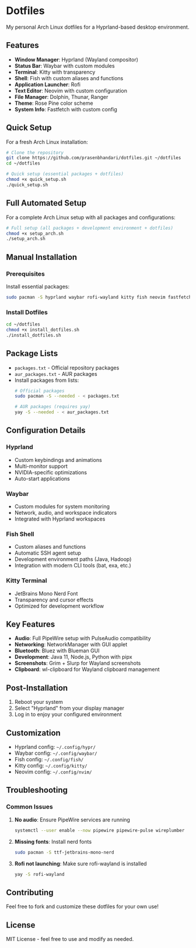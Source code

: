# Dotfiles

My personal Arch Linux dotfiles for a Hyprland-based desktop environment.

## Features

- **Window Manager**: Hyprland (Wayland compositor)
- **Status Bar**: Waybar with custom modules
- **Terminal**: Kitty with transparency
- **Shell**: Fish with custom aliases and functions
- **Application Launcher**: Rofi
- **Text Editor**: Neovim with custom configuration
- **File Manager**: Dolphin, Thunar, Ranger
- **Theme**: Rose Pine color scheme
- **System Info**: Fastfetch with custom config

## Quick Setup

For a fresh Arch Linux installation:

```bash
# Clone the repository
git clone https://github.com/prasenbhandari/dotfiles.git ~/dotfiles
cd ~/dotfiles

# Quick setup (essential packages + dotfiles)
chmod +x quick_setup.sh
./quick_setup.sh
```

## Full Automated Setup

For a complete Arch Linux setup with all packages and configurations:

```bash
# Full setup (all packages + development environment + dotfiles)
chmod +x setup_arch.sh
./setup_arch.sh
```

## Manual Installation

### Prerequisites

Install essential packages:
```bash
sudo pacman -S hyprland waybar rofi-wayland kitty fish neovim fastfetch dolphin firefox pipewire pipewire-pulse wireplumber grim slurp wl-clipboard ttf-jetbrains-mono-nerd
```

### Install Dotfiles

```bash
cd ~/dotfiles
chmod +x install_dotfiles.sh
./install_dotfiles.sh
```

## Package Lists

- `packages.txt` - Official repository packages
- `aur_packages.txt` - AUR packages
- Install packages from lists:
  ```bash
  # Official packages
  sudo pacman -S --needed - < packages.txt
  
  # AUR packages (requires yay)
  yay -S --needed - < aur_packages.txt
  ```

## Configuration Details

### Hyprland
- Custom keybindings and animations
- Multi-monitor support
- NVIDIA-specific optimizations
- Auto-start applications

### Waybar
- Custom modules for system monitoring
- Network, audio, and workspace indicators
- Integrated with Hyprland workspaces

### Fish Shell
- Custom aliases and functions
- Automatic SSH agent setup
- Development environment paths (Java, Hadoop)
- Integration with modern CLI tools (bat, exa, etc.)

### Kitty Terminal
- JetBrains Mono Nerd Font
- Transparency and cursor effects
- Optimized for development workflow

## Key Features

- **Audio**: Full PipeWire setup with PulseAudio compatibility
- **Networking**: NetworkManager with GUI applet
- **Bluetooth**: Bluez with Blueman GUI
- **Development**: Java 11, Node.js, Python with pipx
- **Screenshots**: Grim + Slurp for Wayland screenshots
- **Clipboard**: wl-clipboard for Wayland clipboard management

## Post-Installation

1. Reboot your system
2. Select "Hyprland" from your display manager
3. Log in to enjoy your configured environment

## Customization

- Hyprland config: `~/.config/hypr/`
- Waybar config: `~/.config/waybar/`
- Fish config: `~/.config/fish/`
- Kitty config: `~/.config/kitty/`
- Neovim config: `~/.config/nvim/`

## Troubleshooting

### Common Issues

1. **No audio**: Ensure PipeWire services are running
   ```bash
   systemctl --user enable --now pipewire pipewire-pulse wireplumber
   ```

2. **Missing fonts**: Install nerd fonts
   ```bash
   sudo pacman -S ttf-jetbrains-mono-nerd
   ```

3. **Rofi not launching**: Make sure rofi-wayland is installed
   ```bash
   yay -S rofi-wayland
   ```

## Contributing

Feel free to fork and customize these dotfiles for your own use!

## License

MIT License - feel free to use and modify as needed.
